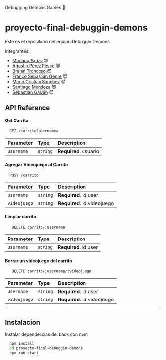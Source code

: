 Debugging Demons Games 👾
# proyecto-final-debuggin-demons
Este es el repositorio del equipo Debuggin Demons.

Integrantes:

- [Mariano Farias](https://github.com/Marianoleonardofarias)  😈
- [Agustín Pérez Pesce](https://github.com/Aguppesce) 😈
- [Braian Troncoso](https://github.com/BraianTroncoso) 😈
- [Franco Sebastián Genre](https://github.com/francogenre) 😈
- [Mario Cristian Sanchez](https://github.com/TanitoCode) 😈
- [Santiago Mendoza](https://github.com/SantSR) 😈
- [Sebastián Galván](https://github.com/SebasGalvan) 😈




## API Reference

#### Get Carrito

```http
  GET /carrito?username=
```

| Parameter | Type     | Description                |
| :-------- | :------- | :------------------------- |
| `username` | `string` | **Required**. usuario |

#### Agregar Videojuego al Carrito

```http
  POST /carrito
```

| Parameter | Type     | Description                       |
| :-------- | :------- | :-------------------------------- |
| `username`      | `string` | **Required**. Id user |
| `videojuego`      | `string` | **Required**. Id videojuego |


#### Limpiar carrito

```http
   DELETE carrito/:username
```

| Parameter | Type     | Description                       |
| :-------- | :------- | :-------------------------------- |
| `username`      | `string` | **Required**. Id user |

#### Borrar un videojuego del carrito

```http
   DELETE carrito/:username/:videojuego
```
    
| Parameter | Type     | Description                       |
| :-------- | :------- | :-------------------------------- |
| `username`      | `string` | **Required**. Id user |
| `videojuego`      | `string` | **Required**. Id videojuego |

------------------------------------------------
## Instalacion

Instalar dependencias del back con npm

```bash
  npm install 
  cd proyecto-final-debuggin-demons
  npm run start
```
